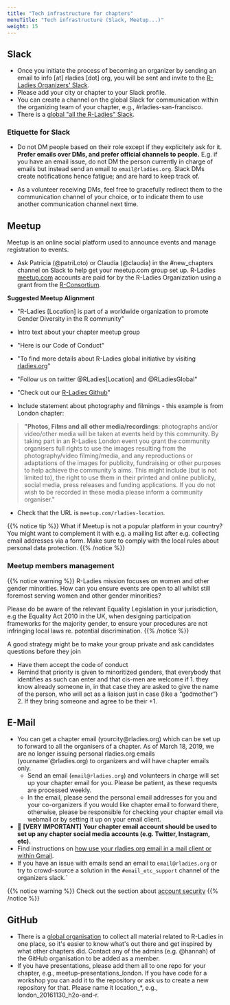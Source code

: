 ```yaml
---
title: "Tech infrastructure for chapters"
menuTitle: "Tech infrastructure (Slack, Meetup...)"
weight: 15
---
```


## Slack

* Once you initiate the process of becoming an organizer by sending an email to info [at] rladies [dot] org, you will be sent and invite to the [R-Ladies Organizers' Slack](http://r-ladies.slack.com).
* Please add your city or chapter to your Slack profile.  
* You can create a channel on the global Slack for communication within the organizing team of your chapter,
  e.g., #rladies-san-francisco.
* There is a [global "all the R-Ladies" Slack](/comm/slack/).

### Etiquette for Slack

* Do not DM people based on their role except if they explicitely ask for it. **Prefer emails over DMs, and prefer official channels to people.** E.g. if you have an email issue, do not DM the person currently in charge of emails but instead send an email to `email@rladies.org`. Slack DMs create notifications hence fatigue; and are hard to keep track of.  

* As a volunteer receiving DMs, feel free to gracefully redirect them to the communication channel of your choice, or to indicate them to use another communication channel next time.


## Meetup  

Meetup is an online social platform used to announce events and manage registration to events.

* Ask Patricia (@patriLoto) or Claudia (@claudia) in the \#new\_chapters channel on Slack to help get your meetup.com group set up. R-Ladies [meetup.com](https://www.meetup.com/pro/rladies) accounts are paid for by the R-Ladies Organization using a grant from the [R-Consortium](https://www.r-consortium.org/).

**Suggested Meetup Alignment**

-   "R-Ladies \[Location\] is part of a worldwide organization to
    promote Gender Diversity in the R community"

-   Intro text about your chapter meetup group

-   "Here is our Code of Conduct"

<!-- -->

-   "To find more details about R-Ladies global initiative by visiting
    [rladies.org](https://rladies.org/)"

-   "Follow us on twitter \@RLadies\[Location\] and \@RLadiesGlobal"

-   "Check out our [R-Ladies
    Github](https://github.com/rladies)"

-   Include statement about photography and filmings - this example is
    from London chapter:

> **"Photos, Films and all other media/recordings**: photographs and/or
video/other media will be taken at events held by this community. By
taking part in an R-Ladies London event you grant the community
organisers full rights to use the images resulting from the
photography/video filming/media, and any reproductions or adaptations
of the images for publicity, fundraising or other purposes to help
achieve the community's aims. This might include (but is not limited
to), the right to use them in their printed and online publicity,
social media, press releases and funding applications. If you do not
wish to be recorded in these media please inform a community
organiser."

-   Check that the URL is `meetup.com/rladies-location`.

{{% notice tip %}}
What if Meetup is not a popular platform in your country?
You might want to complement it with e.g. a mailing list after e.g. collecting email addresses via a form.
Make sure to comply with the local rules about personal data protection.
{{% /notice %}}

### Meetup members management

{{% notice warning %}}
R-Ladies mission focuses on women and other gender minorities. How can you ensure events are open to all whilst still foremost serving women and other gender minorities?

Please do be aware of the relevant Equality Legislation in your jurisdiction, e.g the Equality Act 2010 in the UK, when designing participation frameworks for the majority gender, to ensure your procedures are not infringing  local laws re. potential discrimination.
{{% /notice %}}

A good strategy might be to make your group private and ask candidates questions before they join

* Have them accept the code of conduct
* Remind that priority is given to minoritized genders, that everybody that identifies as such can enter and that cis-men are welcome if 1. they know already someone in, in that case they are asked to give the name of the person, who will act as a liaison just in case (like a “godmother”) 2. If they bring someone and agree to be their +1.

## E-Mail

* You can get a chapter email (yourcity\@rladies.org) which can be set up to forward to all the organisers of a chapter.  As of March 18, 2019, we are no longer issuing personal rladies.org emails (yourname\`@rladies.org) to organizers and will have chapter emails only.
   * Send an email (`email@rladies.org`) and volunteers in charge will set up your chapter email for you.  Please be patient, as these requests are processed weekly.
   * In the email, please send the personal email addresses for you and your co-organizers if you would like chapter email to forward there, otherwise, please be responsible for checking your chapter email via webmail or by setting it up on your email client.
* 🚨 **[VERY IMPORTANT]** **Your chapter email account should be used to set up any chapter social media accounts (e.g. Twitter, Instagram, etc).**
* Find instructions on [how use your rladies.org email in a mail client or within Gmail](/organization/email/).
* If you have an issue with emails send an email to `email@rladies.org` or try to crowd-source a solution in the `#email_etc_support` channel of the organizers slack.`


{{% notice warning %}}
Check out the section about [account security](/organization/tech/security/)
{{% /notice %}}

## GitHub

* There is a [global organisation](http://github.com/rladies) to collect all material
  related to R-Ladies in one place, so it's easier to know what's out there and get inspired by what other chapters did. Contact any of the admins (e.g. @hannah) of the
  GitHub organisation to be added as a member.
* If you have presentations, please add them all to
  one repo for your chapter, e.g., meetup-presentations_london. If you have code for a
  workshop you can add it to the repository or ask us to create a new repository for that. Please name it location_*, e.g.,
  london_20161130_h2o-and-r.
